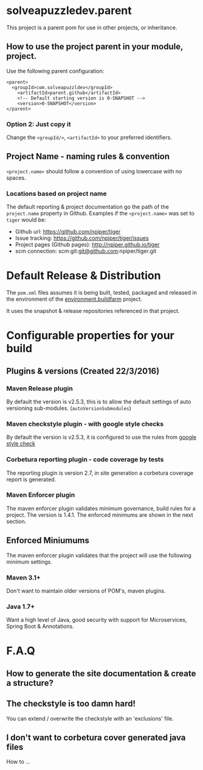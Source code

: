 # solveapuzzledev.parent

This project is a parent pom for use in other projects, or inheritance.

## How to use the project parent in your module, project.

Use the following parent configuration:

```
<parent>
  <groupId>com.solveapuzzldev</groupId>
    <artifactId>parent.github</artifactId>
    <!-- Default starting version is 0-SNAPSHOT -->
    <version>0-SNAPSHOT</version>
</parent>
```

### Option 2:  Just copy it 

Change the `<groupId/>`, `<artifactId>` to your preferred identifiers. 

## Project Name - naming rules & convention

`<project.name>` should follow a convention of using lowercase with no spaces.

### Locations based on project name

The default reporting & project documentation go the path of the `project.name` property in Github.  Examples if the `<project.name>` was set to `tiger` would be:

* Github url:  https://github.com/npiper/tiger
* Issue tracking: https://github.com/npiper/tiger/issues
* Project pages (Github pages):  http://npiper.github.io/tiger
* scm connection: scm:git:git@github.com:npiper/tiger.git


# Default Release & Distribution

The `pom.xml` files assumes it is being built, tested, packaged and released in the environment of the [environment.buildfarm](https://bitbucket.org/n_piper/environment.buildfarm) project.

It uses the snapshot & release repositories referenced in that project.


# Configurable properties for your build

## Plugins & versions (Created 22/3/2016)

### Maven Release plugin

By default the version is v2.5.3, this is to allow the default settings
of auto versioning sub-modules. (`autoVersionSubmodules`)

### Maven checkstyle plugin - with google style checks

By default the version is v2.5.3, it is configured to use the rules from
[google style check](http://checkstyle.sourceforge.net/google_style.html)

### Corbetura reporting plugin - code coverage by tests

The reporting plugin is version 2.7, in site generation a corbetura coverage report is generated.

### Maven Enforcer plugin

The maven enforcer plugin validates minimum governance, build rules for a project. The version is 1.4.1.
The enforced minimums are shown in the next section.

## Enforced Miniumums

The maven enforcer plugin validates that the project will use the following minimum settings.

### Maven 3.1+

Don't want to maintain older versions of POM's, maven plugins.

### Java 1.7+

Want a high level of Java, good security with support for Microservices, Spring Boot & Annotations.

# F.A.Q

## How to generate the site documentation & create a structure?

## The checkstyle is too damn hard!

You can extend / overwrite the checkstyle with an 'exclusions' file.

## I don't want to corbetura cover generated java files

How to ...

